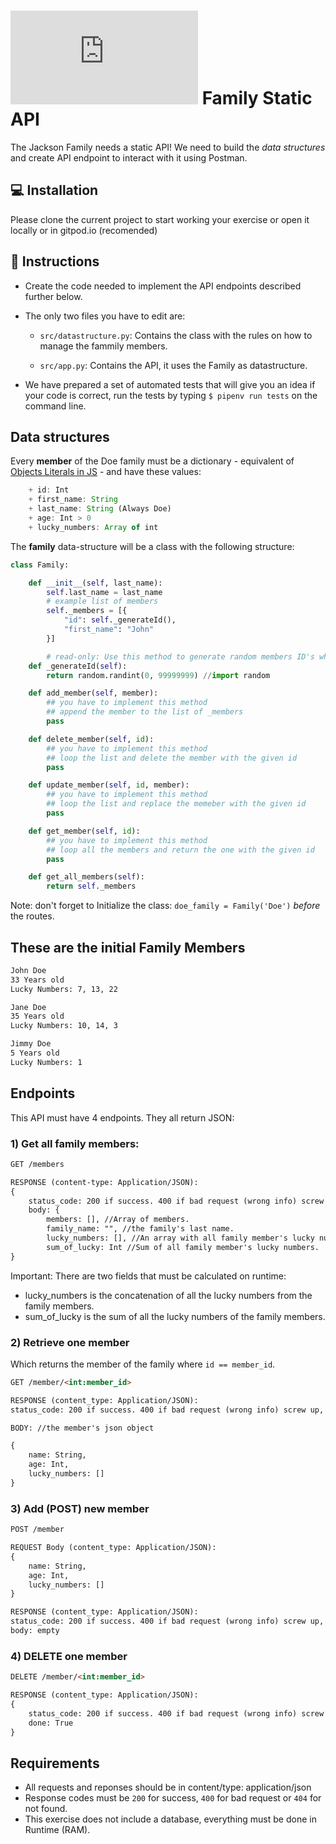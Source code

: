 # ![alt text](https://assets.breatheco.de/apis/img/images.php?blob&random&cat=icon&tags=breathecode,32) Family Static API

The Jackson Family needs a static API! We need to build the *data structures* and create API endpoint to interact with it using Postman.

## 💻 Installation

Please clone the current project to start working your exercise or open it locally or in gitpod.io (recomended)

## 📝 Instructions

- Create the code needed to implement the API endpoints described further below.  

- The only two files you have to edit are:  

	- `src/datastructure.py`: Contains the class with the rules on how to manage the fammily members.  
	
	- `src/app.py`: Contains the API, it uses the Family as datastructure. 
	
- We have prepared a set of automated tests that will give you an idea if your code is correct, run the tests by typing `$ pipenv run tests` on the command line.  

## Data structures

Every **member** of the Doe family must be a dictionary - equivalent of [Objects Literals in JS](https://www.dyn-web.com/tutorials/object-literal/) - and have these values:

```js
    + id: Int
    + first_name: String
    + last_name: String (Always Doe)
    + age: Int > 0
    + lucky_numbers: Array of int
```
The **family** data-structure will be a class with the following structure:

```python
class Family:

	def __init__(self, last_name):
		self.last_name = last_name
        # example list of members
		self._members = [{
			"id": self._generateId(),
			"first_name": "John"
		}]

    	# read-only: Use this method to generate random members ID's when adding members into the list
    def _generateId(self):
        return random.randint(0, 99999999) //import random 

	def add_member(self, member):
        ## you have to implement this method
        ## append the member to the list of _members
		pass

	def delete_member(self, id):
        ## you have to implement this method
        ## loop the list and delete the member with the given id
		pass

	def update_member(self, id, member):
        ## you have to implement this method
        ## loop the list and replace the memeber with the given id
		pass

	def get_member(self, id):
        ## you have to implement this method
        ## loop all the members and return the one with the given id
		pass

	def get_all_members(self):
		return self._members
```

Note: don't forget to Initialize the class: `doe_family = Family('Doe')` *before* the routes.

## These are the initial Family Members

```md
John Doe
33 Years old
Lucky Numbers: 7, 13, 22

Jane Doe
35 Years old
Lucky Numbers: 10, 14, 3

Jimmy Doe
5 Years old
Lucky Numbers: 1
```

## Endpoints

This API must have 4 endpoints. They all return JSON:

### 1) Get all family members:

```md
GET /members

RESPONSE (content-type: Application/JSON):
{
	status_code: 200 if success. 400 if bad request (wrong info) screw up, 500 if the server encounter an error
    body: { 
    	members: [], //Array of members.
		family_name: "", //the family's last name.
		lucky_numbers: [], //An array with all family member's lucky numbers.
		sum_of_lucky: Int //Sum of all family member's lucky numbers.
}
```
Important: There are two fields that must be calculated on runtime:
- lucky_numbers is the concatenation of all the lucky numbers from the family members.
- sum_of_lucky is the sum of all the lucky numbers of the family members.


### 2) Retrieve one member
Which returns the member of the family where `id == member_id`.

```md
GET /member/<int:member_id>

RESPONSE (content_type: Application/JSON):
status_code: 200 if success. 400 if bad request (wrong info) screw up, 500 if the server encounter an error

BODY: //the member's json object

{
    name: String,
    age: Int,
    lucky_numbers: []
}

```



### 3) Add (POST) new member

```md
POST /member

REQUEST Body (content_type: Application/JSON):
{
    name: String,
    age: Int,
    lucky_numbers: []
}

RESPONSE (content_type: Application/JSON):
status_code: 200 if success. 400 if bad request (wrong info) screw up, 500 if the server encounter an error
body: empty
```



### 4) DELETE one member

```md
DELETE /member/<int:member_id>

RESPONSE (content_type: Application/JSON):
{
    status_code: 200 if success. 400 if bad request (wrong info) screw up, 500 if the server encounter an error
    done: True
}
```

## Requirements

- All requests and reponses should be in content/type: application/json
- Response codes must be `200` for success, `400` for bad request or `404` for not found.
- This exercise does not include a database, everything must be done in Runtime (RAM).
